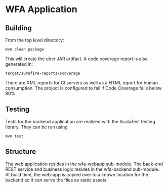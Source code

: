 # WFA Application

## Building

From the top level directory:

    mvn clean package
    
This will create the uber JAR artifact. A code coverage report is also generated in:

    target/surefire-reports/scoverage
    
There are XML reports for CI servers as well as a HTML report for human consumption.
The project is configured to fail if Code Coverage falls below 80%
    
## Testing

Tests for the backend application are realized with the ScalaTest testing library. They can
be run using

    mvn test
    


## Structure

The web application resides in the wfa-webapp sub-module. The back-end REST service and business logic
resides in the wfa-backend sub-module. At build time, the web-app is copied over to a known location
for the backend so it can serve the files as static assets